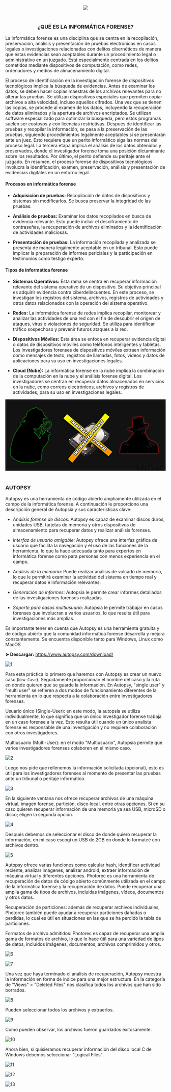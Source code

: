 <p align="center">
  <a href="https://github.com/DenverCoder1/readme-typing-svg"><img src="https://readme-typing-svg.herokuapp.com?size=19&color=13F700&width=470&lines=Recuperar+archivos+borrados+en+Windows"></a>
</p>

<h1 align="center"></h1>

<h3 align="center">¿QUÉ ES LA INFORMÁTICA FORENSE?</h3>

La informática forense es una disciplina que se centra en la recopilación, preservación, análisis y presentación de pruebas electrónicas en casos legales o investigaciones relacionadas con delitos cibernéticos de manera que estas evidencias sean aceptables durante un procedimiento legal o administrativo en un juzgado. Está especialmente centrada en los delitos cometidos mediante dispositivos de computación, como redes, ordenadores y medios de almacenamiento digital.

El proceso de identificación en la investigación forense de dispositivos tecnológicos implica la búsqueda de evidencias. Antes de examinar los datos, se deben hacer copias maestras de los archivos relevantes para no alterar las pruebas. Se utilizan dispositivos especiales que permiten copiar archivos a alta velocidad, incluso aquellos cifrados. Una vez que se tienen las copias, se procede al examen de los datos, incluyendo la recuperación de datos eliminados y la apertura de archivos encriptados. Se utilizan software especializado para optimizar la búsqueda, pero estos programas suelen ser costosos y con licencias restrictivas. Después de identificar las pruebas y recopilar la información, se pasa a la preservación de las pruebas, siguiendo procedimientos legalmente aceptables si se presentarán ante un juez. Esto requiere que un perito informático siga las normas del proceso legal. La tercera etapa implica el análisis de los datos obtenidos y preservados, donde el investigador forense toma una posición dictaminante sobre los resultados. Por último, el perito defiende su peritaje ante el juzgado. En resumen, el proceso forense de dispositivos tecnológicos involucra la identificación, examen, preservación, análisis y presentación de evidencias digitales en un entorno legal.

#### Procesos en informática forense

- **Adquisición de pruebas:** Recopilación de datos de dispositivos y sistemas sin modificarlos. Se busca preservar la integridad de las pruebas.

- **Análisis de pruebas:** Examinar los datos recopilados en busca de evidencia relevante. Esto puede incluir el desciframiento de contraseñas, la recuperación de archivos eliminados y la identificación de actividades maliciosas.

- **Presentación de pruebas:** La información recopilada y analizada se presenta de manera legalmente aceptable en un tribunal. Esto puede implicar la preparación de informes periciales y la participación en testimonios como testigo experto.

#### Tipos de informática forense

- **Sistemas Operativos:** Esta rama se centra en recuperar información relevante del sistema operativo de un dispositivo. Su objetivo principal es adquirir evidencia contra ciberdelincuentes. En este proceso, se investigan los registros del sistema, archivos, registros de actividades y otros datos relacionados con la operación del sistema operativo.

- **Redes:** La informática forense de redes implica recopilar, monitorear y analizar las actividades de una red con el fin de descubrir el origen de ataques, virus o violaciones de seguridad. Se utiliza para identificar tráfico sospechoso y prevenir futuros ataques a la red.

- **Dispositivos Móviles:** Esta área se enfoca en recuperar evidencia digital o datos de dispositivos móviles como teléfonos inteligentes y tabletas. Los investigadores forenses de dispositivos móviles extraen información como mensajes de texto, registros de llamadas, fotos, videos y datos de aplicaciones para su uso en investigaciones legales.

- **Cloud (Nube):** La informática forense en la nube implica la combinación de la computación en la nube y el análisis forense digital. Los investigadores se centran en recuperar datos almacenados en servicios en la nube, como correos electrónicos, archivos y registros de actividades, para su uso en investigaciones legales.

<p align="center">
   <img src="https://github.com/R3LI4NT/articulos/blob/main/Seguridad/Forense/img/Informatica_Forense.png">
</p>

<h1 align="center"></h1>

### AUTOPSY

Autopsy es una herramienta de código abierto ampliamente utilizada en el campo de la informática forense. A continuación le proporciono una descripción general de Autopsia y sus características clave:

- _Análisis forense de discos:_ Autopsy es capaz de examinar discos duros, unidades USB, tarjetas de memoria y otros dispositivos de almacenamiento para recuperar datos y realizar análisis forenses.

- _Interfaz de usuario amigable:_ Autopsy ofrece una interfaz gráfica de usuario que facilita la navegación y el uso de las funciones de la herramienta, lo que la hace adecuada tanto para expertos en informática forense como para personas con menos experiencia en el campo.

- _Análisis de la memoria:_ Puede realizar análisis de volcado de memoria, lo que le permitirá examinar la actividad del sistema en tiempo real y recuperar datos e información relevantes.

- _Generación de informes:_ Autopsia le permite crear informes detallados de las investigaciones forenses realizadas.

- _Soporte para casos multiusuario:_ Autopsia le permite trabajar en casos forenses que involucran a varios usuarios, lo que resulta útil para investigaciones más amplias.

Es importante tener en cuenta que Autopsy es una herramienta gratuita y de código abierto que la comunidad informática forense desarrolla y mejora constantemente. Se encuentra disponible tanto para Windows, Linux como MacOS

**➤ Descargar:** https://www.autopsy.com/download/

![1](https://github.com/R3LI4NT/articulos/assets/75953873/af66631f-5123-43a7-9230-b3ca729b3b10)

Para esta práctica lo primero que haremos con Autopsy es crear un nuevo caso (`New Case`). Seguidamente proporcionan el nombre del caso y la ruta en donde quieren que se guarde la información. En Autopsy, "single user" y "multi user" se refieren a dos modos de funcionamiento diferentes de la herramienta en lo que respecta a la colaboración entre investigadores forenses. 

Usuario único (Single-User): en este modo, la autopsia se utiliza individualmente, lo que significa que un único investigador forense trabaja en un caso forense a la vez. Esto resulta útil cuando un único analista forense es responsable de una investigación y no requiere colaboración con otros investigadores.

Multiusuario (Multi-User): en el modo "Multiusuario", Autopsia permite que varios investigadores forenses colaboren en el mismo caso.

![2](https://github.com/R3LI4NT/articulos/assets/75953873/5cab67f5-d942-4522-8abc-3456100908d5)

Luego nos pide que rellenemos la información solicitada (opcional), esto es útil para los investigadores forenses al momento de presentar las pruebas ante un tribunal o peritaje informático.

![3](https://github.com/R3LI4NT/articulos/assets/75953873/52015987-f49b-4489-b56c-6dc83fa845d1)

En la siguiente ventana nos ofrece recuperar archivos de una máquina virtual, imagen forense, partición, disco local, entre otras opciones. Si en su caso quieren recuperar información de una memoria ya sea USB, microSD o disco; eligen la segunda opción.

![4](https://github.com/R3LI4NT/articulos/assets/75953873/1ad07766-a4b3-4504-8248-dbaeedae15f8)

Después debemos de seleccionar el disco de donde quiero recuperar la información, en mi caso escogí un USB de 2GB en donde lo formateé con archivos dentro.

![5](https://github.com/R3LI4NT/articulos/assets/75953873/99006036-836a-4c3e-b403-f494384725e5)

Autopsy ofrece varias funciones como calcular hash, identificar actividad reciente, analizar imágenes, analizar android, extraer información de máquina virtual y diferentes opciones. Photorec es una herramienta de recuperación de datos de código abierto comúnmente utilizada en el campo de la informática forense y la recuperación de datos. Puede recuperar una amplia gama de tipos de archivos, incluidas imágenes, vídeos, documentos y otros datos.

Recuperación de particiones: además de recuperar archivos individuales, Photorec también puede ayudar a recuperar particiones dañadas o perdidas, lo cual es útil en situaciones en las que se ha perdido la tabla de particiones.

Formatos de archivo admitidos: Photorec es capaz de recuperar una amplia gama de formatos de archivo, lo que lo hace útil para una variedad de tipos de datos, incluidos imágenes, documentos, archivos comprimidos y otros.

![6](https://github.com/R3LI4NT/articulos/assets/75953873/d398e8ab-b04a-441c-aee6-38b19f70859d)

![7](https://github.com/R3LI4NT/articulos/assets/75953873/161310ac-db1f-40c6-9516-ea6b1345a0ef)

Una vez que haya terminado el análisis de recuperación, Autopsy muestra la información en forma de índice para una mejor estructura. En la categoría de "Views" > "Deleted Files" nos clasifica todos los archivos que han sido borrados.

![8](https://github.com/R3LI4NT/articulos/assets/75953873/3aaa35f1-7f03-4606-af37-82ee02cddb67)

Pueden seleccionar todos los archivos y extraerlos.

![9](https://github.com/R3LI4NT/articulos/assets/75953873/6fcdf0bf-7dc7-42f9-a230-db2e38912577)

Como pueden observar, los archivos fueron guardados exitosamente.

![10](https://github.com/R3LI4NT/articulos/assets/75953873/b4a24bd8-e306-4350-af58-6c03c324c21b)

Ahora bien, si quisieramos recuperar información del disco local C de Windows debemos seleccionar "Logical Files". 

![11](https://github.com/R3LI4NT/articulos/assets/75953873/8aabf112-6d07-49a7-a7e6-bee483c0132d)

![12](https://github.com/R3LI4NT/articulos/assets/75953873/bdc1ded4-af3a-4360-8842-9543a44dcc80)

![13](https://github.com/R3LI4NT/articulos/assets/75953873/828e340b-de28-4f5f-b553-41d9f4c63db1)

